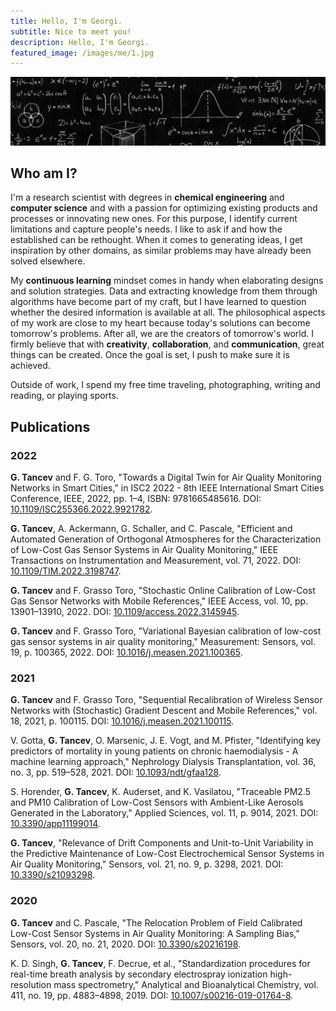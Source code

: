 ```yaml
---
title: Hello, I'm Georgi.
subtitle: Nice to meet you!
description: Hello, I'm Georgi.
featured_image: /images/me/1.jpg
---
```


![](/images/me/1.jpg)

## Who am I?

I'm a research scientist with degrees in **chemical engineering** and **computer science** and with a passion for optimizing existing products and processes or innovating new ones. For this purpose, I identify current limitations and capture people's needs. I like to ask if and how the established can be rethought. When it comes to generating ideas, I get inspiration by other domains, as similar problems may have already been solved elsewhere.

My **continuous learning** mindset comes in handy when elaborating designs and solution strategies. Data and extracting knowledge from them through algorithms have become part of my craft, but I have learned to question whether the desired information is available at all. The philosophical aspects of my work are close to my heart because today's solutions can become tomorrow's problems. After all, we are the creators of tomorrow's world. I firmly believe that with **creativity**, **collaboration**, and **communication**, great things can be created. Once the goal is set, I push to make sure it is achieved.

Outside of work, I spend my free time traveling, photographing, writing and reading, or playing sports.

## Publications

### 2022

**G. Tancev** and F. G. Toro, "Towards a Digital Twin for Air Quality Monitoring Networks in Smart Cities," in ISC2 2022 - 8th IEEE International Smart Cities Conference, IEEE, 2022, pp. 1–4, ISBN: 9781665485616. DOI: [10.1109/ISC255366.2022.9921782](https://doi.org/10.1109/ISC255366.2022.9921782).

**G. Tancev**, A. Ackermann, G. Schaller, and C. Pascale, "Efficient and Automated Generation of Orthogonal Atmospheres for the Characterization of Low-Cost Gas Sensor Systems in Air Quality Monitoring," IEEE Transactions on Instrumentation and Measurement, vol. 71, 2022. DOI: [10.1109/TIM.2022.3198747](https://doi.org/10.1109/TIM.2022.3198747).

**G. Tancev** and F. Grasso Toro, "Stochastic Online Calibration of Low-Cost Gas Sensor Networks with Mobile References," IEEE Access, vol. 10, pp. 13901–13910, 2022. DOI: [10.1109/access.2022.3145945](https://doi.org/10.1109/access.2022.3145945).

**G. Tancev** and F. Grasso Toro, "Variational Bayesian calibration of low-cost gas sensor systems in air quality monitoring," Measurement: Sensors, vol. 19, p. 100365, 2022. DOI: [10.1016/j.measen.2021.100365](https://doi.org/10.1016/j.measen.2021.100365).

### 2021

**G. Tancev** and F. Grasso Toro, "Sequential Recalibration of Wireless Sensor Networks with (Stochastic) Gradient Descent and Mobile References," vol. 18, 2021, p. 100115. DOI: [10.1016/j.measen.2021.100115](https://doi.org/10.1016/j.measen.2021.100115).

V. Gotta, **G. Tancev**, O. Marsenic, J. E. Vogt, and M. Pfister, "Identifying key predictors of mortality in young patients on chronic haemodialysis - A machine learning approach," Nephrology Dialysis Transplantation, vol. 36, no. 3, pp. 519–528, 2021. DOI: [10.1093/ndt/gfaa128](https://doi.org/10.1093/ndt/gfaa128).

S. Horender, **G. Tancev**, K. Auderset, and K. Vasilatou, "Traceable PM2.5 and PM10 Calibration of Low-Cost Sensors with Ambient-Like Aerosols Generated in the Laboratory," Applied Sciences, vol. 11, p. 9014, 2021. DOI: [10.3390/app11199014](https://doi.org/10.3390/app11199014).

**G. Tancev**, "Relevance of Drift Components and Unit-to-Unit Variability in the Predictive Maintenance of Low-Cost Electrochemical Sensor Systems in Air Quality Monitoring," Sensors, vol. 21, no. 9, p. 3298, 2021. DOI: [10.3390/s21093298](https://doi.org/10.3390/s21093298).

### 2020

**G. Tancev** and C. Pascale, "The Relocation Problem of Field Calibrated Low-Cost Sensor Systems in Air Quality Monitoring: A Sampling Bias," Sensors, vol. 20, no. 21, 2020. DOI: [10.3390/s20216198](https://doi.org/10.3390/s20216198).

K. D. Singh, **G. Tancev**, F. Decrue, et al., "Standardization procedures for real-time breath analysis by secondary electrospray ionization high-resolution mass spectrometry," Analytical and Bioanalytical Chemistry, vol. 411, no. 19, pp. 4883–4898, 2019. DOI: [10.1007/s00216-019-01764-8](https://doi.org/10.1007/s00216-019-01764-8).
